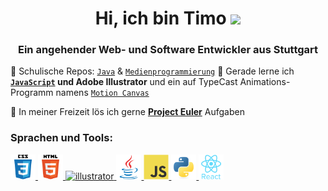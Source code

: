 <h1 align="center">Hi, ich bin Timo <img src="https://media2.giphy.com/media/aDS4z67KKaumbMVanT/giphy.gif?cid=ecf05e478zjvkdlhpb6risqvqaf7nd7i0v79mlzelvvyjrzs&rid=giphy.gif&ct=g" width="70"></h1> 


<h3 align="center">Ein angehender Web- und Software Entwickler aus Stuttgart</h3>

🏫 Schulische Repos: [`Java`](https://github.com/elpatron18/Java) & [`Medienprogrammierung`](https://github.com/elpatron18/MPR)
🧠 Gerade lerne ich **[`JavaScript`](https://github.com/elpatron18/MPR/JavaScript) und Adobe Illustrator** und ein auf TypeCast Animations-Programm namens [`Motion Canvas`](https://github.com/elpatron18/motion-canvas)

📐 In meiner Freizeit lös ich gerne **[Project Euler](https://projecteuler.net/about)** Aufgaben

<h3 align="left">Sprachen und Tools:</h3>
<p align="left"> 
  <a href="https://www.w3schools.com/css/" target="_blank" rel="noreferrer"> <img src="https://raw.githubusercontent.com/devicons/devicon/master/icons/css3/css3-original-wordmark.svg" alt="css3" width="40" height="40"/> </a> 
  <a href="https://www.w3.org/html/" target="_blank" rel="noreferrer"> <img src="https://raw.githubusercontent.com/devicons/devicon/master/icons/html5/html5-original-wordmark.svg" alt="html5" width="40" height="40"/> </a>
  <a href="https://www.adobe.com/in/products/illustrator.html" target="_blank" rel="noreferrer"> <img src="https://www.vectorlogo.zone/logos/adobe_illustrator/adobe_illustrator-icon.svg" alt="illustrator" width="40" height="40"/> </a>
  <a href="https://www.java.com" target="_blank" rel="noreferrer"> <img src="https://raw.githubusercontent.com/devicons/devicon/master/icons/java/java-original.svg" alt="java" width="40" height="40"/> </a>
  <a href="https://developer.mozilla.org/en-US/docs/Web/JavaScript" target="_blank" rel="noreferrer"> <img src="https://raw.githubusercontent.com/devicons/devicon/master/icons/javascript/javascript-original.svg" alt="javascript" width="40" height="40"/> </a>
  <a href="https://www.python.org" target="_blank" rel="noreferrer"> <img src="https://raw.githubusercontent.com/devicons/devicon/master/icons/python/python-original.svg" alt="python" width="40" height="40"/> </a>
  <a href="https://reactjs.org/" target="_blank" rel="noreferrer"> <img src="https://raw.githubusercontent.com/devicons/devicon/master/icons/react/react-original-wordmark.svg" alt="react" width="40" height="40"/> </a> 
</p>

